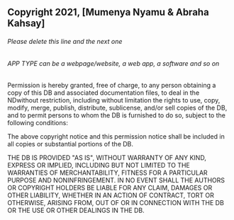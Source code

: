 ## Copyright 2021, [Mumenya Nyamu & Abraha Kahsay]

###### Please delete this line and the next one
###### APP TYPE can be a webpage/website, a web app, a software and so on

Permission is hereby granted, free of charge, to any person obtaining a copy of this DB and associated documentation files, to deal in the NDwithout restriction, including without limitation the rights to use, copy, modify, merge, publish, distribute, sublicense, and/or sell copies of the DB, and to permit persons to whom the DB is furnished to do so, subject to the following conditions:

The above copyright notice and this permission notice shall be included in all copies or substantial portions of the DB.

THE DB IS PROVIDED "AS IS", WITHOUT WARRANTY OF ANY KIND, EXPRESS OR IMPLIED, INCLUDING BUT NOT LIMITED TO THE WARRANTIES OF MERCHANTABILITY, FITNESS FOR A PARTICULAR PURPOSE AND NONINFRINGEMENT. IN NO EVENT SHALL THE AUTHORS OR COPYRIGHT HOLDERS BE LIABLE FOR ANY CLAIM, DAMAGES OR OTHER LIABILITY, WHETHER IN AN ACTION OF CONTRACT, TORT OR OTHERWISE, ARISING FROM, OUT OF OR IN CONNECTION WITH THE DB OR THE USE OR OTHER DEALINGS IN THE DB.
